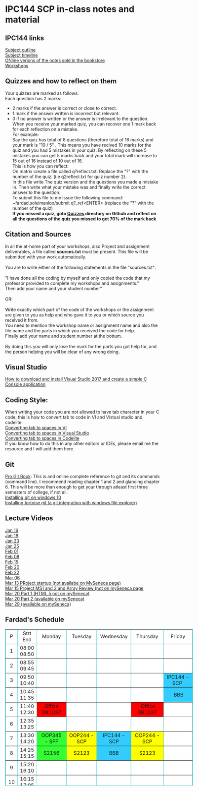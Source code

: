 # IPC144 SCP in-class notes and material 

## IPC144 links 
[Subject outline](https://ict.senecacollege.ca/course/ipc144)<br />
[Subject timeline](https://scs.senecac.on.ca/~ipc144/pages/timeline.html)<br />
[ONline verions of the notes sold in the bookstore](https://scs.senecac.on.ca/~ipc144/pages/content/index.html)<br />
[Workshops](https://github.com/Seneca-144100/IPC144SCP-Notes/tree/master/Workshops)<br />
## Quizzes and how to reflect on them 
Your quizzes are marked as follows:<br />
Each question has 2 marks:<br />
- 2 marks if the answer is correct or close to correct.<br /> 
- 1 mark if the answer written is incorrect but relevant. <br />
- 0 if  no answer is written or the answer is irrelevant to the question.<br />
When you receive your marked quiz, you can recover one 1 mark back for each reflection on a mistake.<br /> 
For example: <br />
Say the quiz has total of 8 questions (therefore total of 16 marks) and your mark is "10 / 5" . This means you have recived 10 marks for the quiz and you had 5 mistakes in your quiz. By reflecting on these 5 mistakes you can get 5 marks back and your total mark will increase to 15 out of 16 instead of 10 out of 16.<br /> 
This is how you can reflect:<br /> 
On matrix create a file called q?reflect.txt. Replace the "?" with the number of the quiz. (i.e q2reflect.txt for quiz number 2).<br />
In this file write The quiz version and the questions you made a mistake in. Then write what your mistake was and finally write the correct answer to the question.<br />
To submit this file to me issue the following command:<br />
~fardad.soleimanloo/submit q?_ref&lt;ENTER&gt; (replace the "?" with the number of the quiz)<br />
**If you missed a quiz, goto [Quizzes](https://github.com/Seneca-144100/IPC-NOTES-SHI/tree/master/Quizzes) directory on Github and reflect on all the questions of the quiz you missed to get 70% of the mark back**

## Citation and Sources 
In all the at-home part of your workshops, also Project and assignment deliverables, a file called **sources.txt** must be present. This file will be submitted with your work automatically.<br />   
You are to write either of the following statements in the file "sources.txt":<br /><br />
"I have done all the coding by myself and only copied the code that my professor provided to complete my workshops and assignments."<br />
Then add your name and your student number"<br /><br />
OR:<br /><br />
Write exactly which part of the code of the workshops or the assignment are given to you as help and who gave it to you or which source you received it from. <br />
You need to mention the workshop name or assignment name and also the file name and the parts in which you received the code for help.<br />
Finally add your name and student number at the bottum.<br /><br />
By doing this you will only lose the mark for the parts you got help for, and the person helping you will be clear of any wrong doing. 

## Visual Studio
[How to download and install Visual Studio 2017 and create a simple C Console application](https://www.youtube.com/watch?v=rdtPA3mCsuk)<br />
## Coding Style:
When writing your code you are not allowed to have tab character in your C code; this is how to convert tab to code in VI and Vistual studio and codelite: <br />
[Converting tab to spaces in VI](http://vim.wikia.com/wiki/Converting_tabs_to_spaces) <br />
[Converting tab to spaces in Visual Studio](https://www.youtube.com/watch?v=oW4viEA72UI)<br />
[Converting tab to spaces in Codelite](https://www.youtube.com/watch?v=XQMPJpA8fJI&t)<br />
If you know how to do this in any other editors or IDEs, please email me the resource and I will add them here.

## Git
[Pro Git Book](https://git-scm.com/book): This is and online complete reference to git and its commands (command line). I recommend reading chapter 1 and 2 and glancing chapter 6. This will be more than enough to get your through atleast first three semesters of college, if not all. <br />
[Installing git on windows 10](https://www.youtube.com/watch?v=PXQif4EZd3Y)  <br />
[Installing tortoise git (a git integration with windows file explorer)](https://www.youtube.com/watch?v=pttIoMyyMaM) <br />

## Lecture Videos
[Jan 16](https://recordings.rna2.blindsidenetworks.com/senecacollege/924c285e1eccc7571dead264ae9e728c4250f4dd-1547663185618/capture/) <br />
[Jan 18](https://recordings.rna2.blindsidenetworks.com/senecacollege/924c285e1eccc7571dead264ae9e728c4250f4dd-1547823516691/capture/)<br />
[Jan 23](https://recordings.rna2.blindsidenetworks.com/senecacollege/924c285e1eccc7571dead264ae9e728c4250f4dd-1548268112002/capture/)<br />
[Jan 25](https://recordings.rna2.blindsidenetworks.com/senecacollege/924c285e1eccc7571dead264ae9e728c4250f4dd-1548428419702/capture/)<br />
[Feb 01](https://recordings.rna2.blindsidenetworks.com/senecacollege/924c285e1eccc7571dead264ae9e728c4250f4dd-1549033349807/capture/)<br />
[Feb 08](https://recordings.rna2.blindsidenetworks.com/senecacollege/924c285e1eccc7571dead264ae9e728c4250f4dd-1549637919202/capture/)<br />
[Feb 15](https://recordings.rna2.blindsidenetworks.com/senecacollege/924c285e1eccc7571dead264ae9e728c4250f4dd-1550242605750/capture/)<br />
[Feb 20](https://recordings.rna2.blindsidenetworks.com/senecacollege/924c285e1eccc7571dead264ae9e728c4250f4dd-1550687309714/capture/)<br />
[Feb 22](https://recordings.rna2.blindsidenetworks.com/senecacollege/924c285e1eccc7571dead264ae9e728c4250f4dd-1550846562233/capture/)<br />
[Mar 06](https://recordings.rna2.blindsidenetworks.com/senecacollege/924c285e1eccc7571dead264ae9e728c4250f4dd-1551896853536/capture/)<br />
[Mar 13 PRoject startup (not availabe on MySeneca page)](https://recordings.rna1.blindsidenetworks.com/senecacollege/37605cff5aec32d4f67ecde0ac6c639f6aecb542-1552500166206/capture/)<br />
[Mar 15 Project MS1 and 2 and Array Review (not on mySeneca page](https://recordings.rna1.blindsidenetworks.com/senecacollege/37605cff5aec32d4f67ecde0ac6c639f6aecb542-1552657669096/capture/)<br />
[Mar 20 Part 1 (HTML 5 not on mySeneca)](https://recordings.rna1.blindsidenetworks.com/senecacollege/37605cff5aec32d4f67ecde0ac6c639f6aecb542-1553099565311/capture/) <br />
[Mar 20 Part 2 (available on mySeneca)](https://recordings.rna2.blindsidenetworks.com/senecacollege/924c285e1eccc7571dead264ae9e728c4250f4dd-1553102719117/capture/)<br />
[Mar 29 (available on mySeneca)](https://recordings.rna2.blindsidenetworks.com/senecacollege/924c285e1eccc7571dead264ae9e728c4250f4dd-1553868049495/capture/)<br />

## Fardad's Schedule
<table style="background-color: White; width: 608px; height: 506px;"
bordercolorlight="#72D8D8" bordercolordark="#2D9F9F" border="1"
bordercolor="#38c7c7" cellpadding="0" cellspacing="0">
<tr>
<td align="center" valign="middle" width="18">P</td>
<td align="center" valign="middle" width="45">Strt<br>
End</td>
<td align="center" valign="middle" width="101">Monday</td>
<td align="center" valign="middle" width="109">Tuesday</td>
<td align="center" valign="middle" width="102">Wednesday</td>
<td align="center" valign="middle" width="109">Thursday</td>
<td align="center" valign="middle" width="108">Friday</td>
</tr>
<tr>
<td align="center" valign="middle" width="18">1</td>
<td align="center" valign="middle" width="45">08:00<br>
08:50</td>
<td align="center" bgcolor="White" width="101">&nbsp;</td>
<td align="center" bgcolor="#ffffff">&nbsp;</td>
<td align="center" bgcolor="#ffffff" width="102">&nbsp;</td>
<td align="center" bgcolor="#ffffff">&nbsp;</td>
<td align="center" bgcolor="#ffffff" width="108">&nbsp;</td>
</tr>
<tr>
<td align="center" valign="middle" width="18">2</td>
<td align="center" valign="middle" width="45">08:55<br>
09:45</td>
<td align="center" bgcolor="#ffffff" width="101">&nbsp;</td>
<td align="center" bgcolor="#ffffff">&nbsp;</td>
<td align="center" bgcolor="#ffffff" width="102">&nbsp;</td>
<td align="center" bgcolor="#ffffff">&nbsp;</td>
<td align="center" bgcolor="#ffffff">&nbsp;</td>
</tr>
<tr>
<td align="center" valign="middle" width="18">3</td>
<td align="center" valign="middle" width="45">09:50<br>
10:40</td>
<td style="background-color: white;" align="center"
bgcolor="#33ff33">&nbsp;</td>
<td align="center" bgcolor="#ffffff" width="109">&nbsp;</td>
<td
style="width: 102px; text-align: center; background-color: white;"><br>
</td>
<td align="center">&nbsp;</td>
<td style="background-color: rgb(51, 204, 255);" align="center"
bgcolor="#ffffff">IPC144 - SCP&nbsp;</td>
</tr>
<tr>
<td align="center" height="38" valign="middle" width="18">4</td>
<td align="center" height="38" valign="middle" width="45">10:45<br>
11:35</td>
<td style="background-color: white;" align="center"
bgcolor="#33ff33">&nbsp;</td>
<td align="center" valign="middle" width="109">&nbsp;</td>
<td
style="width: 102px; text-align: center; background-color: white;"><br>
</td>
<td align="center">&nbsp;</td>
<td style="background-color: rgb(51, 204, 255);" align="center"
bgcolor="#ffffff">&nbsp;BBB</td>
</tr>
<tr>
<td align="center" valign="middle" width="18">5</td>
<td align="center" valign="middle" width="45">11:40<br>
12:30</td>
<td
style="width: 101px; text-align: center; background-color: red;">Office<br>
DB1037 </td>
<td style="text-align: center; background-color: white;"><br>
</td>
<td
style="width: 102px; text-align: center; background-color: white;"><br>
</td>
<td style="text-align: center; background-color: red;">&nbsp;Office<br>
DB1037 </td>
<td align="center" bgcolor="#ffffff" width="108">&nbsp;</td>
</tr>
<tr>
<td align="center" height="28" valign="middle" width="18">6</td>
<td align="center" height="28" valign="middle" width="45">12:35<br>
13:25</td>
<td align="center" width="101"><br>
</td>
<td style="text-align: center; background-color: white;"><br>
</td>
<td
style="width: 102px; vertical-align: middle; text-align: center; background-color: white;"><br>
</td>
<td style="text-align: center;"><br>
</td>
<td align="center" bgcolor="#ffffff" valign="middle" width="108">&nbsp;</td>
</tr>
<tr>
<td align="center" valign="middle" width="18">7</td>
<td align="center" valign="middle" width="45">13:30<br>
14:20</td>
<td
style="width: 101px; text-align: center; background-color: rgb(51, 255, 51);">OOP345
- SFF<br>
</td>
<td
style="width: 109px; text-align: center; background-color: yellow;">OOP244
- SCP<br>
</td>
<td
style="text-align: center; background-color: rgb(51, 204, 255);">IPC144
- SCP<br>
</td>
<td style="background-color: yellow;" align="center">OOP244 - SCP<br>
</td>
<td align="center" bgcolor="#ffffff">&nbsp;</td>
</tr>
<tr>
<td align="center" valign="middle" width="18">8</td>
<td align="center" valign="middle" width="45">14:25<br>
15:15</td>
<td
style="width: 101px; vertical-align: middle; text-align: center; background-color: rgb(51, 255, 51);">S2156<br>
</td>
<td style="background-color: yellow;" align="center"
valign="middle" width="109">S2123<br>
</td>
<td style="background-color: rgb(51, 204, 255);" align="center">BBB<br>
</td>
<td style="background-color: yellow;" align="center">S2123<br>
</td>
<td align="center" bgcolor="#ffffff">&nbsp;</td>
</tr>
<tr>
<td align="center" valign="middle" width="18">9</td>
<td align="center" valign="middle" width="45">15:20<br>
16:10</td>
<td style="text-align: center; background-color: white;"> <br>
</td>
<td style="text-align: center; background-color: white;"><br>
</td>
<td style="text-align: center; background-color: white;">&nbsp;</td>
<td style="text-align: center;"><br>
</td>
<td align="center" bgcolor="#ffffff" width="108">&nbsp;</td>
</tr>
<tr>
<td align="center" height="37" valign="middle" width="18">10</td>
<td align="center" height="37" valign="middle" width="45">16:15<br>
17:05</td>
<td
style="width: 101px; vertical-align: middle; text-align: center; background-color: white;">&nbsp;</td>
<td
style="width: 109px; vertical-align: middle; height: 37px; text-align: center; background-color: white;"><br>
</td>
<td style="text-align: center; background-color: white;">&nbsp;</td>
<td style="text-align: center;"><br>
</td>
<td align="center" bgcolor="#ffffff" valign="middle" width="108">&nbsp;</td>
</tr>
<tr>
<td align="center" height="37" valign="middle">11</td>
<td align="center" height="37" valign="middle">17:10<br>
18:00</td>
<td align="center" bgcolor="#ffffff" valign="middle">&nbsp;</td>
<td align="center" bgcolor="#ffffff" height="37" valign="middle">&nbsp;</td>
<td align="center">&nbsp;</td>
<td style="background-color: rgb(51, 255, 51);" align="center"
bgcolor="#ffffff">OOP345-SFFL&nbsp;</td>
<td align="center" bgcolor="#ffffff" valign="middle">&nbsp;</td>
</tr>
<tr>
<td style="vertical-align: middle; text-align: center;">12<br>
</td>
<td style="vertical-align: top; text-align: center;">18:05<br>
19:00<br>
</td>
<td style="vertical-align: top;"><br>
</td>
<td style="vertical-align: top;"><br>
</td>
<td style="vertical-align: top;"><br>
</td>
<td
style="vertical-align: middle; text-align: center; background-color: rgb(51, 255, 51);">DB2107<br>
</td>
<td style="vertical-align: top;"><br>
</td>
</tr>
</table>



